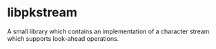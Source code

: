 # libpkstream
A small library which contains an implementation of a character stream which supports look-ahead operations.
